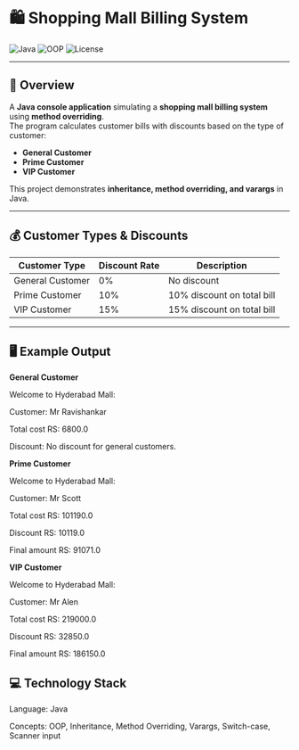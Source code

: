 # 🛍️ Shopping Mall Billing System

![Java](https://img.shields.io/badge/Language-Java-orange)
![OOP](https://img.shields.io/badge/Concept-OOP-blue)
![License](https://img.shields.io/badge/License-Free-green)

---

## 📌 Overview
A **Java console application** simulating a **shopping mall billing system** using **method overriding**.  
The program calculates customer bills with discounts based on the type of customer:

- **General Customer**
- **Prime Customer**
- **VIP Customer**

This project demonstrates **inheritance, method overriding, and varargs** in Java.

---

## 💰 Customer Types & Discounts

| Customer Type      | Discount Rate | Description                        |
|------------------|---------------|------------------------------------|
| General Customer  | 0%            | No discount                         |
| Prime Customer    | 10%           | 10% discount on total bill          |
| VIP Customer      | 15%           | 15% discount on total bill          |

---

## 🖥️ Example Output

**General Customer**

Welcome to Hyderabad Mall:

Customer: Mr Ravishankar

Total cost RS: 6800.0

Discount: No discount for general customers.


**Prime Customer**

Welcome to Hyderabad Mall:

Customer: Mr Scott

Total cost RS: 101190.0

Discount RS: 10119.0

Final amount RS: 91071.0


**VIP Customer**

Welcome to Hyderabad Mall:

Customer: Mr Alen

Total cost RS: 219000.0

Discount RS: 32850.0

Final amount RS: 186150.0

## 💻 Technology Stack

Language: Java

Concepts: OOP, Inheritance, Method Overriding, Varargs, Switch-case, Scanner input
